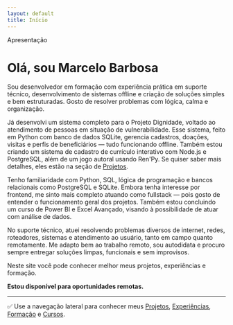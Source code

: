 ```yaml
---
layout: default
title: Início
---
```


<div class="section-header">Apresentação</div>

<div class="apresentacao">

<h1>Olá, sou Marcelo Barbosa</h1>

<p>Sou desenvolvedor em formação com experiência prática em suporte técnico, desenvolvimento de sistemas offline e criação de soluções simples e bem estruturadas. Gosto de resolver problemas com lógica, calma e organização.</p>

<p>Já desenvolvi um sistema completo para o Projeto Dignidade, voltado ao atendimento de pessoas em situação de vulnerabilidade. Esse sistema, feito em Python com banco de dados SQLite, gerencia cadastros, doações, visitas e perfis de beneficiários — tudo funcionando offline. Também estou criando um sistema de cadastro de currículo interativo com Node.js e PostgreSQL, além de um jogo autoral usando Ren'Py. Se quiser saber mais detalhes, eles estão na seção de <a href="{{ '/projetos.html' | relative_url }}">Projetos</a>.</p>

<p>Tenho familiaridade com Python, SQL, lógica de programação e bancos relacionais como PostgreSQL e SQLite. Embora tenha interesse por frontend, me sinto mais completo atuando como fullstack — pois gosto de entender o funcionamento geral dos projetos. Também estou concluindo um curso de Power BI e Excel Avançado, visando à possibilidade de atuar com análise de dados.</p>

<p>No suporte técnico, atuei resolvendo problemas diversos de internet, redes, roteadores, sistemas e atendimento ao usuário, tanto em campo quanto remotamente. Me adapto bem ao trabalho remoto, sou autodidata e procuro sempre entregar soluções limpas, funcionais e sem improvisos.</p>

<p>Neste site você pode conhecer melhor meus projetos, experiências e formação.</p>
<p><strong>Estou disponível para oportunidades remotas.</strong></p>

<hr>

<p>✅ Use a navegação lateral para conhecer meus 
  <a href="{{ '/projetos.html' | relative_url }}">Projetos</a>, 
  <a href="{{ '/experiencia.html' | relative_url }}">Experiências</a>, 
  <a href="{{ '/formacao.html' | relative_url }}">Formação</a> e 
  <a href="{{ '/cursos.html' | relative_url }}">Cursos</a>.
</p>

</div>
